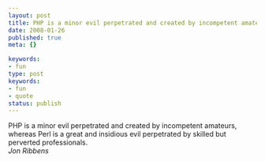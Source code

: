 ```yaml
---
layout: post
title: PHP is a minor evil perpetrated and created by incompetent amateurs, whereas Perl is a great and insidious evil perpetrated by skilled but perverted professionals.
date: 2008-01-26
published: true
meta: {}

keywords:
- fun
type: post
keywords:
- fun
- quote
status: publish
---
```

PHP is a minor evil perpetrated and created by incompetent amateurs, whereas Perl is a great and insidious evil perpetrated by skilled but perverted professionals.<br />_Jon Ribbens_
